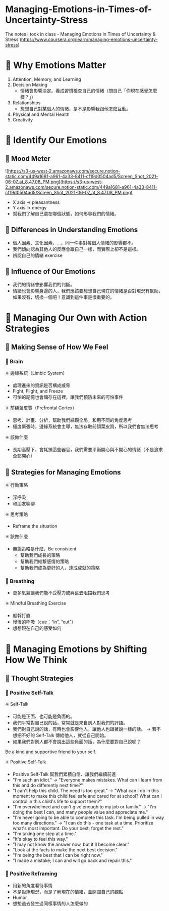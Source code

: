 # Managing-Emotions-in-Times-of-Uncertainty-Stress
The notes I took in class - Managing Emotions in Times of Uncertainty &amp; Stress (https://www.coursera.org/learn/managing-emotions-uncertainty-stress)

# 📍 Why Emotions Matter

1. Attention, Memory, and Learning
2. Decision Making
    - 情緒會影響決定。養成習慣檢查自己的情緒（問自己「你現在感覺怎麼樣？」）
3. Relationships
    - 想想自己對某個人的情緒，是不是影響我跟他怎麼互動。
4. Physical and Mental Health
5. Creativity

# 📍 Identify Our Emotions

## 🔷 Mood Meter

![https://s3-us-west-2.amazonaws.com/secure.notion-static.com/449a1681-a961-4a33-8411-cf19d0504ad5/Screen_Shot_2021-06-07_at_8.47.08_PM.png](https://s3-us-west-2.amazonaws.com/secure.notion-static.com/449a1681-a961-4a33-8411-cf19d0504ad5/Screen_Shot_2021-06-07_at_8.47.08_PM.png)

- X axis → pleasantness
- Y axis → energy
- 幫我們了解自己處在哪個狀態，如何形容我們的情緒。

## 🔷 Differences in Understanding Emotions

- 個人因素、文化因素、...，同一件事對每個人情緒的影響都不。
- 我們傾向認為其他人的反應會跟自己一樣，而實際上卻不是這樣。
- 辨認自己的情緒 exercise

## 🔷 Influence of Our Emotions

- 我們的情緒會影響我們的判斷。
- 情緒也會影響身邊的人，我們應該要想想自己現在的情緒是否對現況有幫助，如果沒有，切換一個吧！意識到這件事是很重要的。

# 📍 Managing Our Own with Action Strategies

## 🔷 Making Sense of How We Feel

### 🔶 Brain

✳️ 邊緣系統（Limbic System）

- 處理進來的資訊是否構成威脅
- Fight, Flight, and Freeze
- 可怕的記憶也會儲存在這裡，讓我們預防未來的可怕事件

✳️ 前額葉皮質（Prefrontal Cortex）

- 思考、計畫、分析，幫助我們綜觀全局，和用不同的角度思考
- 極度緊張時，邊緣系統會主導，無法存取前額葉皮質，所以我們會無法思考

✳️ 該做什麼

- 長期高壓下，會耗損這些器官，我們需要平衡開心與不開心的情緒（不是追求全部開心）

## 🔷 Strategies for Managing Emotions

✳️ 行動策略

- 深呼吸
- 和朋友聊聊

✳️ 思考策略

- Reframe the situation

✳️ 該做什麼

- 無論策略是什麼，Be consistent
    - 幫助我們成長的策略
    - 幫助我們維繫感情的策略
    - 幫助我們成為更好的人，達成成就的策略

### 🔶 Breathing

- 更多氧氣讓我們能不受壓力或興奮去阻擋我們思考

✳️ Mindful Breathing Exercise

- 軀幹打直
- 慢慢的呼吸（cue：“in”, “out”）
- 想想現在自己的感受如何

# 📍 Managing Emotions by Shifting How We Think

## 🔷 Thought Strategies

### 🔶 Positive Self-Talk

✳️ Self-Talk

- 可能是正面、也可能是負面的。
- 我們平常對自己說的話，常常就是來自別人對我們的評語。
- 我們對自己說的話，有時也會影響他人，讓他人也跟著說一樣的話。
→ 若不想把不好的 Self-Talk 傳給他人，就從自己開始。
- 如果我們對別人都不會說出這些負面的話，為什麼要對自己說呢？

Be a kind and supportive friend to your self.

✳️ Positive Self-Talk

- Positive Self-Talk 幫我們累積自信、讓我們繼續前進
- "I'm such an idiot."
 → "Everyone makes mistakes. What can I learn from this and do differently next time?"
- "I can't help this child. The need is too great."
→ "What can I do in this moment to make this child feel safe and cared for at school? What can I control in this child's life to support them?"
- "I'm overwhelmed and can't give enough to my job or family."
→ "I'm doing the best I can, and many people value and appreciate me."
- "I'm never going to be able to complete this task. I'm being pulled in way too many directions."
→ "I can do this - one task at a time. Prioritize what's most important. Do your best; forget the rest."
- "I'm taking one step at a time."
- "It's okay to feel this way."
- "I may not know the answer now, but it'll become clear."
- "Look at the facts to make the next best decision."
- "I'm being the best that I can be right now."
- "I made a mistake; I can and will go back and repair this."

### 🔶 Positive Reframing

- 用新的角度看待事情
- 不是拒絕現況，而是了解現在的情緒，並開闊自己的觀點
- Humor
- 想想過去發生過同樣事情的人怎麼做的

